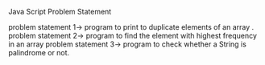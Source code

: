 Java Script Problem Statement



problem statement 1-> program to print to duplicate elements of an array .
problem statement 2-> program to find the element with highest frequency in an array
problem statement 3-> program to check whether a String is palindrome or not.
